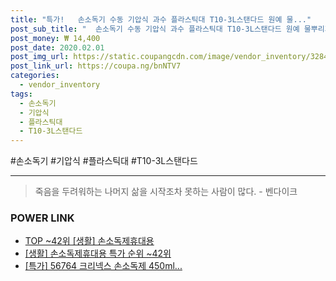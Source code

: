```yaml
--- 
title: "특가!   손소독기 수동 기압식 과수 플라스틱대 T10-3L스탠다드 원예 물..." 
post_sub_title: "  손소독기 수동 기압식 과수 플라스틱대 T10-3L스탠다드 원예 물뿌리기 소독 물뿌리개 약뿌리개 소형 세차용 분무기" 
post_money: ₩ 14,400 
post_date: 2020.02.01 
post_img_url: https://static.coupangcdn.com/image/vendor_inventory/3284/fa1f0b58af8a7794e9c9d3cea87ef79ad3193074b56c8c2e282544a00896.jpg 
post_link_url: https://coupa.ng/bnNTV7 
categories: 
  - vendor_inventory 
tags: 
  - 손소독기 
  - 기압식 
  - 플라스틱대 
  - T10-3L스탠다드 
--- 
```

  #손소독기 #기압식 #플라스틱대 #T10-3L스탠다드 
<hr> 

> 죽음을 두려워하는 나머지 삶을 시작조차 못하는 사람이 많다. - 벤다이크 


### POWER LINK

* <a href="https://blog.naver.com/an0733/221787098828" target="_blank"> TOP ~42위 [생활] 손소독제휴대용</a>
* <a href="https://blog.naver.com/sakai111/221787098831" target="_blank"> [생활] 손소독제휴대용 특가 순위 ~42위</a>
* <a href="https://blog.naver.com/santokki14/221789234202" target="_blank">[특가] 56764 크리넥스 손소독제 450ml...</a>
